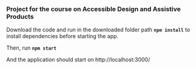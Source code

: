 ### Project for the course on Accessible Design and Assistive Products

Download the code and run in the downloaded folder path **```npm install```** to install dependencies before starting the app.

Then, run **```npm start```**

And the application should start on http://localhost:3000/
